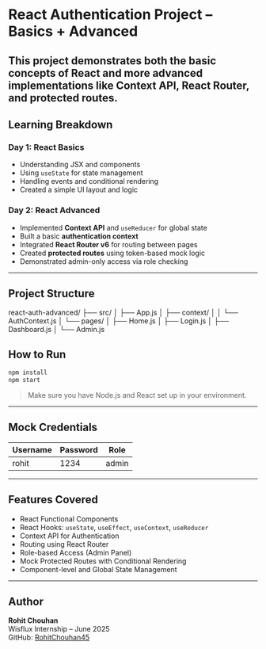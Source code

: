 # React Authentication Project – Basics + Advanced

This project demonstrates both the **basic concepts of React** and more **advanced implementations** like Context API, React Router, and protected routes.
---

## Learning Breakdown

### Day 1: React Basics
- Understanding JSX and components
- Using `useState` for state management
- Handling events and conditional rendering
- Created a simple UI layout and logic

### Day 2: React Advanced 
- Implemented **Context API** and `useReducer` for global state
- Built a basic **authentication context**
- Integrated **React Router v6** for routing between pages
- Created **protected routes** using token-based mock logic
- Demonstrated admin-only access via role checking

---

## Project Structure

react-auth-advanced/
├── src/
│   ├── App.js
│   ├── context/
│   │   └── AuthContext.js
│   └── pages/
│       ├── Home.js
│       ├── Login.js
│       ├── Dashboard.js
│       └── Admin.js


## How to Run

```bash
npm install
npm start
```

> Make sure you have Node.js and React set up in your environment.

---

## Mock Credentials

| Username | Password | Role  |
|----------|----------|-------|
| rohit    | 1234     | admin |

---

## Features Covered

- React Functional Components
- React Hooks: `useState`, `useEffect`, `useContext`, `useReducer`
- Context API for Authentication
- Routing using React Router
- Role-based Access (Admin Panel)
- Mock Protected Routes with Conditional Rendering
- Component-level and Global State Management

---

## Author

**Rohit Chouhan**  
Wisflux Internship – June 2025  
GitHub: [RohitChouhan45](https://github.com/RohitChouhan45)
